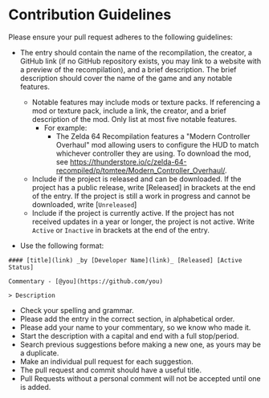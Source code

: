# Contribution Guidelines

Please ensure your pull request adheres to the following guidelines:

- The entry should contain the name of the recompilation, the creator, a GitHub link (if no GitHub repository exists, you may link to a website with a preview of the recompilation), and a brief description. The brief description should cover the name of the game and any notable features. 
    - Notable features may include mods or texture packs. If referencing a mod or texture pack, include a link, the creator, and a brief description of the mod. Only list at most five notable features. 
        - For example: 
            - The Zelda 64 Recompilation features a "Modern Controller Overhaul" mod allowing users to configure the HUD to match whichever controller they are using. To download the mod, see https://thunderstore.io/c/zelda-64-recompiled/p/tomtee/Modern_Controller_Overhaul/. 
    - Include if the project is released and can be downloaded. If the project has a public release, write [Released] in brackets at the end of the entry. If the project is still a work in progress and cannot be downloaded, write [`Unreleased`]
    - Include if the project is currently active. If the project has not received updates in a year or longer, the project is not active. Write `Active` or `Inactive` in brackets at the end of the entry. 

- Use the following format:

```
#### [title](link) _by [Developer Name](link)_ [Released] [Active Status]

Commentary - [@you](https://github.com/you)

> Description
```

- Check your spelling and grammar.
- Please add the entry in the correct section, in alphabetical order.
- Please add your name to your commentary, so we know who made it.
- Start the description with a capital and end with a full stop/period.
- Search previous suggestions before making a new one, as yours may be a duplicate.
- Make an individual pull request for each suggestion.
- The pull request and commit should have a useful title.
- Pull Requests without a personal comment will not be accepted until one is added.